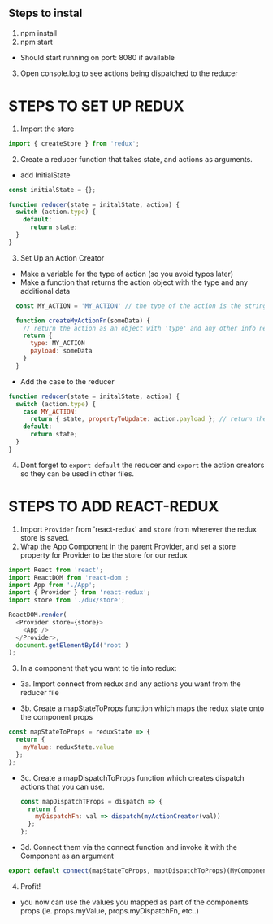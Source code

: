 ## Steps to instal

1. npm install
2. npm start

- Should start running on port: 8080 if available

3. Open console.log to see actions being dispatched to the reducer

# STEPS TO SET UP REDUX

1. Import the store

```js
import { createStore } from 'redux';
```

2. Create a reducer function that takes state, and actions as arguments.

- add InitialState

```js
const initialState = {};

function reducer(state = initalState, action) {
  switch (action.type) {
    default:
      return state;
  }
}
```

3. Set Up an Action Creator

- Make a variable for the type of action (so you avoid typos later)
- Make a function that returns the action object with the type and any additional data

```js
  const MY_ACTION = 'MY_ACTION' // the type of the action is the string 'my_action'

  function createMyActionFn(someData) {
    // return the action as an object with 'type' and any other info needed
    return {
      type: MY_ACTION
      payload: someData
    }
  }
```

- Add the case to the reducer

```js
function reducer(state = initalState, action) {
  switch (action.type) {
    case MY_ACTION:
      return { state, propertyToUpdate: action.payload }; // return the new state
    default:
      return state;
  }
}
```

4.  Dont forget to `export default` the reducer and `export` the action creators so they can be used in other files.

# STEPS TO ADD REACT-REDUX

1. Import `Provider` from 'react-redux' and `store` from wherever the redux store is saved.
2. Wrap the App Component in the parent Provider, and set a store property for Provider to be the store for our redux

```js
import React from 'react';
import ReactDOM from 'react-dom';
import App from './App';
import { Provider } from 'react-redux';
import store from './dux/store';

ReactDOM.render(
  <Provider store={store}>
    <App />
  </Provider>,
  document.getElementById('root')
);
```

3. In a component that you want to tie into redux:

- 3a. Import connect from redux and any actions you want from the reducer file

- 3b. Create a mapStateToProps function which maps the redux state onto the component props

```js
const mapStateToProps = reduxState => {
  return {
    myValue: reduxState.value
  };
};
```

- 3c. Create a mapDispatchToProps function which creates dispatch actions that you can use.
  ```js
  const mapDispatchTProps = dispatch => {
    return {
      myDispatchFn: val => dispatch(myActionCreator(val))
    };
  };
  ```
- 3d. Connect them via the connect function and invoke it with the Component as an argument

```js
export default connect(mapStateToProps, maptDispatchToProps)(MyComponent);
```

4. Profit!

- you now can use the values you mapped as part of the components props (ie. props.myValue, props.myDispatchFn, etc..)
